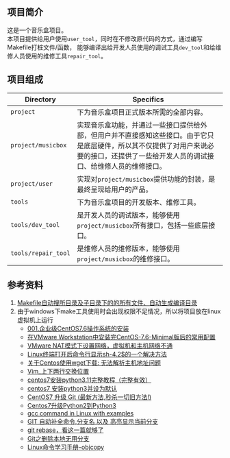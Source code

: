 ## 项目简介

这是一个音乐盒项目。  
本项目提供给用户使用`user_tool`，同时在不修改原代码的方式，通过编写Makefile打桩文件/函数，
能够编译出给开发人员使用的调试工具`dev_tool`和给维修人员使用的维修工具`repair_tool`。

## 项目组成

| Directory | Specifics |
| --------- | --------- |
| `project` | 下为音乐盒项目正式版本所需的全部内容。|
| `project/musicbox` | 实现音乐盒功能，并通过一些接口提供给外部，但用户并不直接感知这些接口。由于它只是底层硬件，所以其不仅提供了对用户来说必要的接口，还提供了一些给开发人员的调试接口、给维修人员的维修接口。|
| `project/user` | 实现对`project/musicbox`提供功能的封装，是最终呈现给用户的产品。|
| `tools` | 下为音乐盒项目的开发版本、维修工具。|
| `tools/dev_tool` | 是开发人员的调试版本，能够使用`project/musicbox`所有接口，包括一些底层接口。|
| `tools/repair_tool` | 是维修人员的维修版本，能够使用`project/musicbox`的维修接口。|

## 参考资料
1. [Makefile自动搜所目录及子目录下的的所有文件、自动生成编译目录](https://blog.csdn.net/songshuai0223/article/details/124676839)
2. 由于windows下make工具使用时会出现权限不足情况，所以将项目放在linux虚拟机上运行
   + [001.企业级CentOS7.6操作系统的安装](https://cloud.tencent.com/developer/article/1604773)
   + [在VMware Workstation中安装完CentOS-7.6-Minimal版后的常用配置](https://cloud.tencent.com/developer/article/1423893)
   + [VMware NAT模式下设置网络，虚拟机和主机网络不通](https://blog.csdn.net/YiRan_Zhao/article/details/110121526)
   + [Linux终端打开后命令行显示sh-4.2$的一个解决方法](https://blog.csdn.net/CC5683CC/article/details/106926721)
   + [关于Centos使用wget下载: 无法解析主机地址问题](https://blog.csdn.net/qq_42938040/article/details/109694358)
   + [Vim_上下两行交换位置](https://blog.csdn.net/mikyz/article/details/69398093)
   + [centos7安装python3.11完整教程（完整有效）](https://zhuanlan.zhihu.com/p/590965831)
   + [centos7 安装python3并设为默认](https://blog.csdn.net/misaka_s/article/details/89509859)
   + [CentOS7 升级 Git (最新方法,秒杀一切旧方法!)](https://blog.csdn.net/hxj0323/article/details/119751427)
   + [Centos7升级Python2到Python3](https://cloud.tencent.com/developer/article/1884182)
   + [gcc command in Linux with examples](https://www.geeksforgeeks.org/gcc-command-in-linux-with-examples/)
   + [GIT 自动补全命令,分支名 以及 高亮显示当前分支](https://www.jianshu.com/p/4f8dc58df31f)
   + [git rebase，看这一篇就够了](https://juejin.cn/post/6969101234338791432)
   + [Git之删除本地无用分支](https://blog.csdn.net/qq_35448165/article/details/107335358)
   + [Linux命令学习手册-objcopy](https://zhuanlan.zhihu.com/p/115834422)